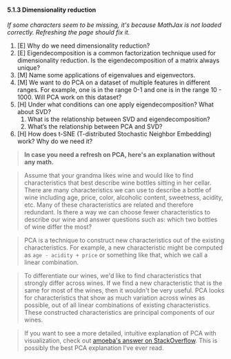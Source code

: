 #### 5.1.3 Dimensionality reduction

_If some characters seem to be missing, it's because MathJax is not loaded correctly. Refreshing the page should fix it._

1. [E] Why do we need dimensionality reduction?
2. [E] Eigendecomposition is a common factorization technique used for dimensionality reduction. Is the eigendecomposition of a matrix always unique?
3. [M] Name some applications of eigenvalues and eigenvectors.
4. [M] We want to do PCA on a dataset of multiple features in different ranges. For example, one is in the range 0-1 and one is in the range 10 - 1000. Will PCA work on this dataset?
5. [H] Under what conditions can one apply eigendecomposition? What about SVD?
    1. What is the relationship between SVD and eigendecomposition?
    1. What’s the relationship between PCA and SVD?
6. [H] How does t-SNE (T-distributed Stochastic Neighbor Embedding) work? Why do we need it?


> **In case you need a refresh on PCA, here's an explanation without any math.**

> Assume that your grandma likes wine and would like to find characteristics that best describe wine bottles sitting in her cellar. There are many characteristics we can use to describe a bottle of wine including age, price, color, alcoholic content, sweetness, acidity, etc. Many of these characteristics are related and therefore redundant. Is there a way we can choose fewer characteristics to describe our wine and answer questions such as: which two bottles of wine differ the most?

> PCA is a technique to construct new characteristics out of the existing characteristics. For example, a new characteristic might be computed as `age - acidity + price` or something like that, which we call a linear combination.

> To differentiate our wines, we'd like to find characteristics that strongly differ across wines. If we find a new characteristic that is the same for most of the wines, then it wouldn't be very useful. PCA looks for characteristics that show as much variation across wines as possible, out of all linear combinations of existing characteristics. These constructed characteristics are principal components of our wines.

> If you want to see a more detailed, intuitive explanation of PCA with visualization, check out [amoeba's answer on StackOverflow](https://stats.stackexchange.com/questions/2691/making-sense-of-principal-component-analysis-eigenvectors-eigenvalues/140579#140579). This is possibly the best PCA explanation I've ever read.